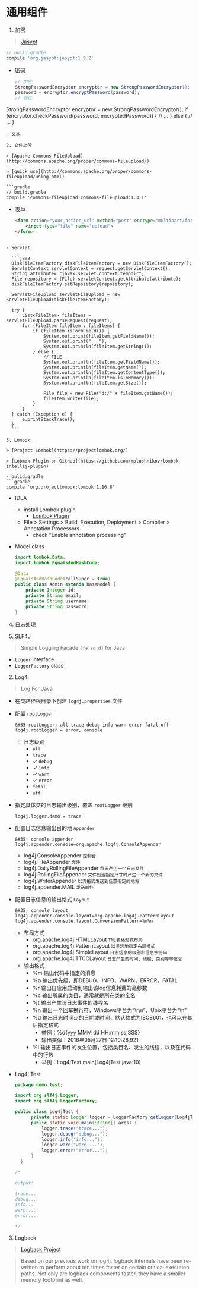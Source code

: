 # 通用组件

1. 加密

  > [Jasypt](http://www.jasypt.org/)

  ```gradle
  // build.gradle
  compile 'org.jasypt:jasypt:1.9.2'
  ```
  - 密码

    ```java
    // 加密
    StrongPasswordEncryptor encryptor = new StrongPasswordEncryptor();
    password = encryptor.encryptPassword(password);
    // 验证
   StrongPasswordEncryptor encryptor = new StrongPasswordEncryptor();
   if (encryptor.checkPassword(password, encryptedPassword)) {
         // ...
   } else {
         // ...
   }
   ```
 - 文本

2. 文件上传

  > [Apache Commons FileUpload](http://commons.apache.org/proper/commons-fileupload/)

  > [quick use](http://commons.apache.org/proper/commons-fileupload/using.html)

  ```gradle
  // build.gradle
  compile 'commons-fileupload:commons-fileupload:1.3.1'
  ```
  - 表单

    ```html
    <form action="your_action_url" method="post" enctype="multipart/form-data">
        <input type="file" name="upload">
    </form>
  ```
  
  - Servlet
  
    ```java
    DiskFileItemFactory diskFileItemFactory = new DiskFileItemFactory();
    ServletContext servletContext = request.getServletContext();
    String attribute= "javax.servlet.context.tempdir";
    File repository = (File) servletContext.getAttribute(attribute);
    diskFileItemFactory.setRepository(repository);

    ServletFileUpload servletFileUpload = new ServletFileUpload(diskFileItemFactory);

    try {
        List<FileItem> fileItems = servletFileUpload.parseRequest(request);
        for (FileItem fileItem : fileItems) {
            if (fileItem.isFormField()) {
                System.out.print(fileItem.getFieldName());
                System.out.print(" : ");
                System.out.println(fileItem.getString());
            } else {
                // FILE
                System.out.println(fileItem.getFieldName());
                System.out.println(fileItem.getName());
                System.out.println(fileItem.getContentType());
                System.out.println(fileItem.isInMemory());
                System.out.println(fileItem.getSize());

                File file = new File("d:/" + fileItem.getName());
                fileItem.write(file);
            }
        }
    } catch (Exception e) {
        e.printStackTrace();
    }
    ```
    
3. Lombok

  > [Project Lombok](https://projectlombok.org/)

  > [Lobmok Plugin on Github](https://github.com/mplushnikov/lombok-intellij-plugin)

  - bulid.gradle
  ```gradle
  compile 'org.projectlombok:lombok:1.16.8'
  ```
  
  - IDEA
      - install Lombok plugin
        - [Lombok Plugin](http://plugins.jetbrains.com/plugin/6317?pr=idea)
      - File > Settings > Build, Execution, Deployment > Compiler > Annotation Processors
        - check "Enable annotation processing"

  - Model class
  
    ```java
    import lombok.Data;
    import lombok.EqualsAndHashCode;

    @Data
    @EqualsAndHashCode(callSuper = true)
    public class Admin extends BaseModel {
        private Integer id;
        private String email;
        private String username;
        private String password;
    }
    ```

4. 日志处理

1. SLF4J

  > Simple Logging Facade `[fə'sɑːd]` for Java

  - `Logger` interface
  - `LoggerFactory` class

2. Log4j

  > Log For Java

  - 在类路径根目录下创建 `log4j.properties` 文件

  - 配置 `rootLogger`

    ```properties
    &#35 rootLogger: all trace debug info warn error fatal off
    log4j.rootLogger = error, console
    ```

    - 日志级别
      - `all`
      - `trace` 
      - &#10003; `debug`
      - &#10003; `info`
      - &#10003; `warn`
      - &#10003; `error`
      - `fetal`
      - `off`

  - 指定具体类的日志输出级别，覆盖 `rootLogger` 级别

    ```properties
    log4j.logger.demo = trace
    ```

  - 配置日志信息输出目的地 `Appender`

    ```properties
    &#35; console appender
    log4j.appender.console=org.apache.log4j.ConsoleAppender
    ```
    
      - log4j.ConsoleAppender `控制台`
      - log4j.FileAppender `文件`
      - log4j.DailyRollingFileAppender `每天产生一个日志文件`
      - log4j.RollingFileAppender `文件到达指定尺寸时产生一个新的文件`
      - log4j.WriterAppender `以流格式发送到任意指定的地方`
      - log4j.appender.MAIL `发送邮件`

  - 配置日志信息的输出格式 `Layout`

    ```properties
    &#35; console layout
    log4j.appender.console.layout=org.apache.log4j.PatternLayout
    log4j.appender.console.layout.ConversionPattern=%m%n
    ```
    
    - 布局方式
      - org.apache.log4j.HTMLLayout `TML表格形式布局`
      - org.apache.log4j.PatternLayout `以灵活地指定布局模式`
      - org.apache.log4j.SimpleLayout `日志信息的级别和信息字符串`
      - org.apache.log4j.TTCCLayout `日志产生的时间、线程、类别等等信息`
    - 输出格式
      - %m 输出代码中指定的消息
      - %p 输出优先级，即DEBUG，INFO，WARN，ERROR，FATAL
      - %r 输出自应用启动到输出该log信息耗费的毫秒数
      - %c 输出所属的类目，通常就是所在类的全名
      - %t 输出产生该日志事件的线程名
      - %n 输出一个回车换行符，Windows平台为“\r\n”，Unix平台为“\n”
      - %d 输出日志时间点的日期或时间，默认格式为ISO8601，也可以在其后指定格式
          - 举例：%d{yyy MMM dd HH:mm:ss,SSS}
          - 输出类似：2016年05月27日 12:10:28,921
      - %l 输出日志事件的发生位置，包括类目名、发生的线程，以及在代码中的行数
        - 举例：Log4jTest.main(Log4jTest.java:10)

  - Log4j Test

    ```java
    package demo.test;

    import org.slf4j.Logger;
    import org.slf4j.LoggerFactory;

    public class Log4jTest {
          private static Logger logger = LoggerFactory.getLogger(Log4jTest.class);
          public static void main(String[] args) {
              logger.trace("trace...");
              logger.debug("debug...");
              logger.info("info...");
              logger.warn("warn....");
              logger.error("error...");
          }
      }
    
    /*
    
    output:
    
    trace...
    debug...
    info...
    warn....
    error...
    
    */
    ```
    
3. Logback

  > [Logback Project](http://logback.qos.ch/)

  > Based on our previous work on log4j, logback internals have been re-written to perform about ten times faster on certain critical execution paths. Not only are logback components faster, they have a smaller memory footprint as well.